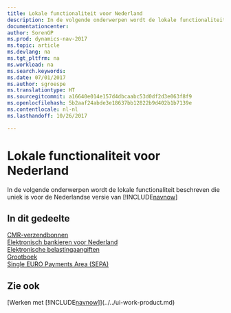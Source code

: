 ```yaml
---
title: Lokale functionaliteit voor Nederland
description: In de volgende onderwerpen wordt de lokale functionaliteit in de Nederlandse versie van [!INCLUDE[navnow](../../includes/navnow_md.md)] beschreven.
documentationcenter: 
author: SorenGP
ms.prod: dynamics-nav-2017
ms.topic: article
ms.devlang: na
ms.tgt_pltfrm: na
ms.workload: na
ms.search.keywords: 
ms.date: 07/01/2017
ms.author: sgroespe
ms.translationtype: HT
ms.sourcegitcommit: a16640e014e157d4dbcaabc53d0df2d3e063f8f9
ms.openlocfilehash: 5b2aaf24abde3e18637bb12822b9d402b1b7139e
ms.contentlocale: nl-nl
ms.lasthandoff: 10/26/2017

---
```

# <a name="netherlands-local-functionality"></a>Lokale functionaliteit voor Nederland
In de volgende onderwerpen wordt de lokale functionaliteit beschreven die uniek is voor de Nederlandse versie van [!INCLUDE[navnow](../../includes/navnow_md.md)]  

## <a name="in-this-section"></a>In dit gedeelte  
  [CMR-verzendbonnen](cmr-notes.md)  
  [Elektronisch bankieren voor Nederland](dutch-electronic-banking.md)  
  [Elektronische belastingaangiften](electronic-tax-declarations.md)  
  [Grootboek](general-ledger.md)  
  [Single EURO Payments Area (SEPA)](single-euro-payments-area-sepa-.md)  

## <a name="see-also"></a>Zie ook
[Werken met [!INCLUDE[navnow](../../includes/navnow_md.md)]](../../ui-work-product.md)

